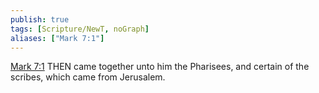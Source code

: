 ```yaml
---
publish: true
tags: [Scripture/NewT, noGraph]
aliases: ["Mark 7:1"]
---
```

[Mark 7:1](https://churchofjesuschrist.org/study/scriptures/nt/mark/7?lang=eng&id=p1#p1) THEN came together unto him the Pharisees, and certain of the scribes, which came from Jerusalem.
